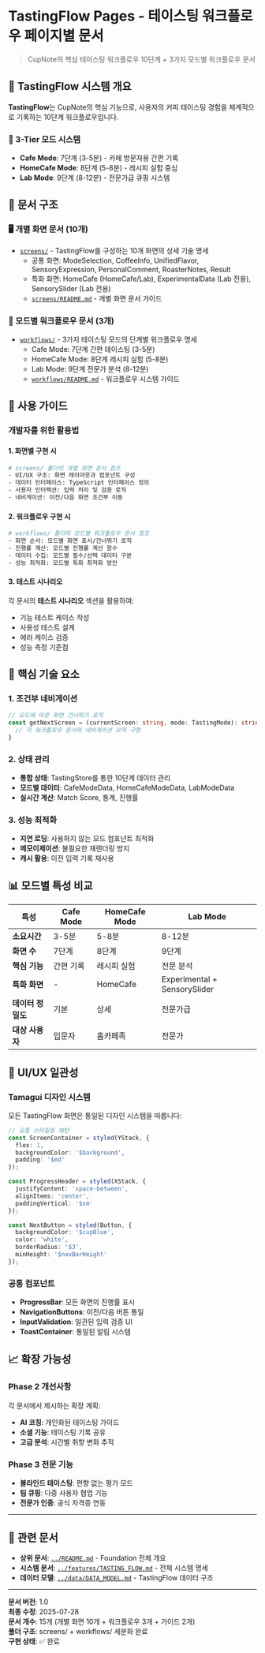 # TastingFlow Pages - 테이스팅 워크플로우 페이지별 문서

> CupNote의 핵심 테이스팅 워크플로우 10단계 + 3가지 모드별 워크플로우 문서

## 📱 TastingFlow 시스템 개요

**TastingFlow**는 CupNote의 핵심 기능으로, 사용자의 커피 테이스팅 경험을 체계적으로 기록하는 10단계 워크플로우입니다.

### 🔄 3-Tier 모드 시스템
- **Cafe Mode**: 7단계 (3-5분) - 카페 방문자용 간편 기록
- **HomeCafe Mode**: 8단계 (5-8분) - 레시피 실험 중심
- **Lab Mode**: 9단계 (8-12분) - 전문가급 큐핑 시스템

## 📂 문서 구조

### 🖥️ 개별 화면 문서 (10개)
- [`screens/`](screens/) - TastingFlow를 구성하는 10개 화면의 상세 기술 명세
  - 공통 화면: ModeSelection, CoffeeInfo, UnifiedFlavor, SensoryExpression, PersonalComment, RoasterNotes, Result
  - 특화 화면: HomeCafe (HomeCafe/Lab), ExperimentalData (Lab 전용), SensorySlider (Lab 전용)
  - [`screens/README.md`](screens/README.md) - 개별 화면 문서 가이드

### 🔄 모드별 워크플로우 문서 (3개)
- [`workflows/`](workflows/) - 3가지 테이스팅 모드의 단계별 워크플로우 명세
  - Cafe Mode: 7단계 간편 테이스팅 (3-5분)
  - HomeCafe Mode: 8단계 레시피 실험 (5-8분)
  - Lab Mode: 9단계 전문가 분석 (8-12분)
  - [`workflows/README.md`](workflows/README.md) - 워크플로우 시스템 가이드

## 🎯 사용 가이드

### 개발자를 위한 활용법

#### 1. 화면별 구현 시
```bash
# screens/ 폴더의 개별 화면 문서 참조
- UI/UX 구조: 화면 레이아웃과 컴포넌트 구성
- 데이터 인터페이스: TypeScript 인터페이스 정의
- 사용자 인터랙션: 입력 처리 및 검증 로직
- 네비게이션: 이전/다음 화면 조건부 이동
```

#### 2. 워크플로우 구현 시
```bash
# workflows/ 폴더의 모드별 워크플로우 문서 참조
- 화면 순서: 모드별 화면 표시/건너뛰기 로직
- 진행률 계산: 모드별 진행률 계산 함수
- 데이터 수집: 모드별 필수/선택 데이터 구분
- 성능 최적화: 모드별 특화 최적화 방안
```

#### 3. 테스트 시나리오
각 문서의 **테스트 시나리오** 섹션을 활용하여:
- 기능 테스트 케이스 작성
- 사용성 테스트 설계  
- 에러 케이스 검증
- 성능 측정 기준점

## 🔧 핵심 기술 요소

### 1. 조건부 네비게이션
```typescript
// 모드에 따른 화면 건너뛰기 로직
const getNextScreen = (currentScreen: string, mode: TastingMode): string => {
  // 각 워크플로우 문서의 네비게이션 로직 구현
}
```

### 2. 상태 관리
- **통합 상태**: TastingStore를 통한 10단계 데이터 관리
- **모드별 데이터**: CafeModeData, HomeCafeModeData, LabModeData
- **실시간 계산**: Match Score, 통계, 진행률

### 3. 성능 최적화
- **지연 로딩**: 사용하지 않는 모드 컴포넌트 최적화
- **메모이제이션**: 불필요한 재렌더링 방지
- **캐시 활용**: 이전 입력 기록 재사용

## 📊 모드별 특성 비교

| 특성 | Cafe Mode | HomeCafe Mode | Lab Mode |
|------|-----------|---------------|----------|
| **소요시간** | 3-5분 | 5-8분 | 8-12분 |
| **화면 수** | 7단계 | 8단계 | 9단계 |
| **핵심 기능** | 간편 기록 | 레시피 실험 | 전문 분석 |
| **특화 화면** | - | HomeCafe | Experimental + SensorySlider |
| **데이터 정밀도** | 기본 | 상세 | 전문가급 |
| **대상 사용자** | 입문자 | 홈카페족 | 전문가 |

## 🎨 UI/UX 일관성

### Tamagui 디자인 시스템
모든 TastingFlow 화면은 통일된 디자인 시스템을 따릅니다:

```typescript
// 공통 스타일링 패턴
const ScreenContainer = styled(YStack, {
  flex: 1,
  backgroundColor: '$background',
  padding: '$md'
});

const ProgressHeader = styled(XStack, {
  justifyContent: 'space-between',
  alignItems: 'center',
  paddingVertical: '$sm'
});

const NextButton = styled(Button, {
  backgroundColor: '$cupBlue',
  color: 'white',
  borderRadius: '$3',
  minHeight: '$navBarHeight'
});
```

### 공통 컴포넌트
- **ProgressBar**: 모든 화면의 진행률 표시
- **NavigationButtons**: 이전/다음 버튼 통일
- **InputValidation**: 일관된 입력 검증 UI
- **ToastContainer**: 통일된 알림 시스템

## 📈 확장 가능성

### Phase 2 개선사항
각 문서에서 제시하는 확장 계획:
- **AI 코칭**: 개인화된 테이스팅 가이드
- **소셜 기능**: 테이스팅 기록 공유
- **고급 분석**: 시간별 취향 변화 추적

### Phase 3 전문 기능
- **블라인드 테이스팅**: 편향 없는 평가 모드
- **팀 큐핑**: 다중 사용자 협업 기능
- **전문가 인증**: 공식 자격증 연동

---

## 🔗 관련 문서

- **상위 문서**: [`../README.md`](../README.md) - Foundation 전체 개요
- **시스템 문서**: [`../features/TASTING_FLOW.md`](../features/TASTING_FLOW.md) - 전체 시스템 명세
- **데이터 모델**: [`../data/DATA_MODEL.md`](../data/DATA_MODEL.md) - TastingFlow 데이터 구조

---

**문서 버전**: 1.0  
**최종 수정**: 2025-07-28  
**문서 개수**: 15개 (개별 화면 10개 + 워크플로우 3개 + 가이드 2개)  
**폴더 구조**: screens/ + workflows/ 세분화 완료  
**구현 상태**: ✅ 완료